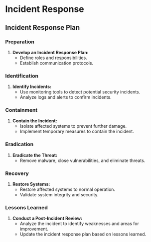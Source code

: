 # Incident Response

## Incident Response Plan

### Preparation
1. **Develop an Incident Response Plan:**
   - Define roles and responsibilities.
   - Establish communication protocols.

### Identification
1. **Identify Incidents:**
   - Use monitoring tools to detect potential security incidents.
   - Analyze logs and alerts to confirm incidents.

### Containment
1. **Contain the Incident:**
   - Isolate affected systems to prevent further damage.
   - Implement temporary measures to contain the incident.

### Eradication
1. **Eradicate the Threat:**
   - Remove malware, close vulnerabilities, and eliminate threats.

### Recovery
1. **Restore Systems:**
   - Restore affected systems to normal operation.
   - Validate system integrity and security.

### Lessons Learned
1. **Conduct a Post-Incident Review:**
   - Analyze the incident to identify weaknesses and areas for improvement.
   - Update the incident response plan based on lessons learned.
